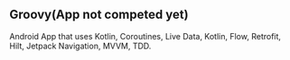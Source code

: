 ## Groovy(App not competed yet)

Android App that uses Kotlin, Coroutines, Live Data, Kotlin, Flow, Retrofit, Hilt, Jetpack Navigation, MVVM, TDD.

